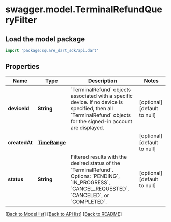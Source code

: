 # swagger.model.TerminalRefundQueryFilter

## Load the model package
```dart
import 'package:square_dart_sdk/api.dart'
```

## Properties
Name | Type | Description | Notes
------------ | ------------- | ------------- | -------------
**deviceId** | **String** | &#x60;TerminalRefund&#x60; objects associated with a specific device. If no device is specified, then all &#x60;TerminalRefund&#x60; objects for the signed-in account are displayed. | [optional] [default to null]
**createdAt** | [**TimeRange**](TimeRange.md) |  | [optional] [default to null]
**status** | **String** | Filtered results with the desired status of the &#x60;TerminalRefund&#x60;. Options: &#x60;PENDING&#x60;, &#x60;IN_PROGRESS&#x60;, &#x60;CANCEL_REQUESTED&#x60;, &#x60;CANCELED&#x60;, or &#x60;COMPLETED&#x60;. | [optional] [default to null]

[[Back to Model list]](../README.md#documentation-for-models) [[Back to API list]](../README.md#documentation-for-api-endpoints) [[Back to README]](../README.md)

